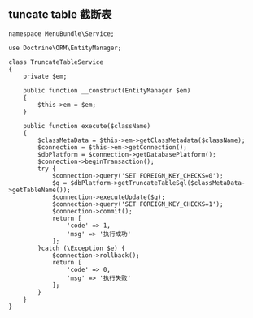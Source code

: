 ## tuncate table 截断表

	namespace MenuBundle\Service;

    use Doctrine\ORM\EntityManager;

    class TruncateTableService
    {
        private $em;

        public function __construct(EntityManager $em)
        {
            $this->em = $em;
        }

        public function execute($className)
        {
            $classMetaData = $this->em->getClassMetadata($className);
            $connection = $this->em->getConnection();
            $dbPlatform = $connection->getDatabasePlatform();
            $connection->beginTransaction();
            try {
                $connection->query('SET FOREIGN_KEY_CHECKS=0');
                $q = $dbPlatform->getTruncateTableSql($classMetaData->getTableName());
                $connection->executeUpdate($q);
                $connection->query('SET FOREIGN_KEY_CHECKS=1');
                $connection->commit();
                return [
                    'code' => 1,
                    'msg' => '执行成功'
                ];
            }catch (\Exception $e) {
                $connection->rollback();
                return [
                    'code' => 0,
                    'msg' => '执行失败'
                ];
            }    
        }
    }